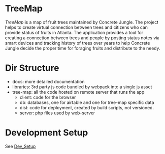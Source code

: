 # TreeMap

_TreeMap_ is a map of fruit trees maintained by Concrete Jungle. 
The project helps to create virtual connection between trees and citizens who can provide status of fruits in Atlanta. 
The application provides a tool for creating a connection between trees
and people by posting status notes via smart devices and tracking history of trees over years to help Concrete Jungle 
decide the proper time for foraging fruits and distribute to the needy.

# Dir Structure

- docs: more detailed documentation
- libraries: 3rd party js code bundled by webpack into a single js asset
- tree-map: all the code hosted on remote server that runs the app
  - client: code for the browser
  - db: databases, one for airtable and one for tree-map specific data
  - dist: code for deployment, created by build scripts, not versioned.
  - server: php files used by web-server

# Development Setup

See [Dev_Setup](./docs/Dev_Setup.md)
